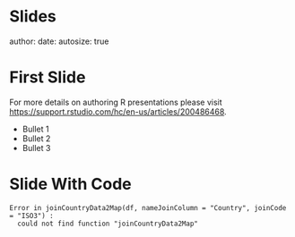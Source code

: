 Slides
========================================================
author: 
date: 
autosize: true

First Slide
========================================================

For more details on authoring R presentations please visit <https://support.rstudio.com/hc/en-us/articles/200486468>.

- Bullet 1
- Bullet 2
- Bullet 3

Slide With Code
========================================================





```
Error in joinCountryData2Map(df, nameJoinColumn = "Country", joinCode = "ISO3") : 
  could not find function "joinCountryData2Map"
```

